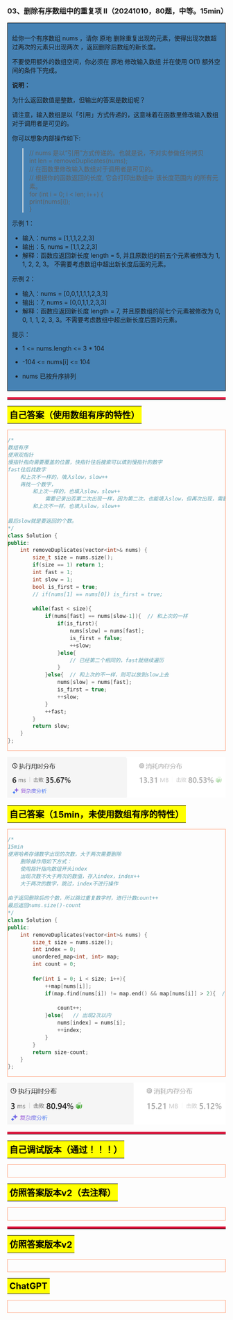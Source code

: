 ### 03、删除有序数组中的重复项 II（20241010，80题，中等。15min）
<div style="border: 1px solid black; padding: 10px; background-color: SteelBlue;">

给你一个有序数组 nums ，请你 原地 删除重复出现的元素，使得出现次数超过两次的元素只出现两次 ，返回删除后数组的新长度。

不要使用额外的数组空间，你必须在 原地 修改输入数组 并在使用 O(1) 额外空间的条件下完成。

 

**说明：**

为什么返回数值是整数，但输出的答案是数组呢？

请注意，输入数组是以「引用」方式传递的，这意味着在函数里修改输入数组对于调用者是可见的。

你可以想象内部操作如下:

>// nums 是以“引用”方式传递的。也就是说，不对实参做任何拷贝  
int len = removeDuplicates(nums);  
// 在函数里修改输入数组对于调用者是可见的。  
// 根据你的函数返回的长度, 它会打印出数组中 该长度范围内 的所有元素。  
for (int i = 0; i < len; i++) {  
    print(nums[i]);  
}  
 

示例 1：

- 输入：nums = [1,1,1,2,2,3]
- 输出：5, nums = [1,1,2,2,3]
- 解释：函数应返回新长度 length = 5, 并且原数组的前五个元素被修改为 1, 1, 2, 2, 3。 不需要考虑数组中超出新长度后面的元素。

示例 2：

- 输入：nums = [0,0,1,1,1,1,2,3,3]
- 输出：7, nums = [0,0,1,1,2,3,3]
- 解释：函数应返回新长度 length = 7, 并且原数组的前七个元素被修改为 0, 0, 1, 1, 2, 3, 3。不需要考虑数组中超出新长度后面的元素。
 

提示：

- 1 <= nums.length <= 3 * 104
- -104 <= nums[i] <= 104
- nums 已按升序排列

  </p>
</div>

<hr style="border-top: 5px solid #DC143C;">
<table>
  <tr>
    <td bgcolor="Yellow" style="padding: 5px; border: 0px solid black;">
      <span style="font-weight: bold; font-size: 20px;color: black;">
      自己答案（使用数组有序的特性）
      </span>
    </td>
  </tr>
</table>
<div style="padding: 0px; border: 1.5px solid LightSalmon; margin-bottom: 10px;">

```C++ {.line-numbers}
/*
数组有序
使用双指针
慢指针指向需要覆盖的位置，快指针往后搜索可以填到慢指针的数字
fast往后找数字
    和上次不一样的，填入slow，slow++
    再找一个数字，
        和上次一样的，也填入slow，slow++
            需要记录出否第二次出现一样，因为第二次，也能填入slow，但再次出现，需要继续令fast遍历
        和上次不一样，也填入slow，slow++

最后slow就是要返回的个数。
*/
class Solution {
public:
    int removeDuplicates(vector<int>& nums) {
        size_t size = nums.size();
        if(size == 1) return 1;
        int fast = 1;
        int slow = 1;
        bool is_first = true;
        // if(nums[1] == nums[0]) is_first = true;

        while(fast < size){
            if(nums[fast] == nums[slow-1]){  // 和上次的一样
                if(is_first){
                    nums[slow] = nums[fast];
                    is_first = false;
                    ++slow;
                }else{
                    // 已经第二个相同的，fast就继续遍历
                }
            }else{  // 和上次的不一样，则可以放到slow上去
                nums[slow] = nums[fast];
                is_first = true;
                ++slow;
            }
            ++fast;
        }
        return slow;
    }
};
```

</div>

![alt text](image/13d9a796c18c1bf3ffd6cd201c1fe17.png)

<table>
  <tr>
    <td bgcolor="Yellow" style="padding: 5px; border: 0px solid black;">
      <span style="font-weight: bold; font-size: 20px;color: black;">
      自己答案（15min，未使用数组有序的特性）
      </span>
    </td>
  </tr>
</table>

<div style="padding: 0px; border: 1.5px solid LightSalmon; margin-bottom: 10px">

```C++ {.line-numbers}
/*
15min
使用哈希存储数字出现的次数，大于两次需要删除
    删除操作用如下方式：
    使用指针指向数组开头index
    出现次数不大于两次的数值，存入index，index++
    大于两次的数字，跳过，index不进行操作

由于返回删除后的个数，所以跳过重复数字时，进行计数count++
最后返回nums.size()-count
*/
class Solution {
public:
    int removeDuplicates(vector<int>& nums) {
        size_t size = nums.size();
        int index = 0;
        unordered_map<int, int> map;
        int count = 0;

        for(int i = 0; i < size; i++){
            ++map[nums[i]];
            if(map.find(nums[i]) != map.end() && map[nums[i]] > 2){  // 出现2次以上

                count++;
            }else{   // 出现2次以内
                nums[index] = nums[i];
                ++index;
            }
        }
        return size-count;
    }
};
```
</div>

![alt text](image/59557caa7ca31b1ee7c26a8b664759a.png)

<hr style="border-top: 5px solid #DC143C;">

<table>
  <tr>
    <td bgcolor="Yellow" style="padding: 5px; border: 0px solid black;">
      <span style="font-weight: bold; font-size: 20px;color: black;">
      自己调试版本（通过！！！）
      </span>
    </td>
  </tr>
</table>

<div style="padding: 0px; border: 1.5px solid LightSalmon; margin-bottom: 10px">

```C++ {.line-numbers}


```
</div>

<table>
  <tr>
    <td bgcolor="Yellow" style="padding: 5px; border: 0px solid black;">
      <span style="font-weight: bold; font-size: 20px;color: black;">
      仿照答案版本v2（去注释）
      </span>
    </td>
  </tr>
</table>

<div style="padding: 0px; border: 1.5px solid LightSalmon; margin-bottom: 10px">

```C++ {.line-numbers}


```
</div>

<hr style="border-top: 5px solid #DC143C;">

<table>
  <tr>
    <td bgcolor="Yellow" style="padding: 5px; border: 0px solid black;">
      <span style="font-weight: bold; font-size: 20px;color: black;">
      仿照答案版本v2
      </span>
    </td>
  </tr>
</table>

<div style="padding: 0px; border: 1.5px solid LightSalmon; margin-bottom: 10px">

```C++ {.line-numbers}


```
</div>

<table>
  <tr>
    <td bgcolor="Yellow" style="padding: 5px; border: 0px solid black;">
      <span style="font-weight: bold; font-size: 20px;color: black;">
      ChatGPT
      </span>
    </td>
  </tr>
</table>

<div style="padding: 0px; border: 1.5px solid LightSalmon; margin-bottom: 10px">

```C++ {.line-numbers}


```
</div>
